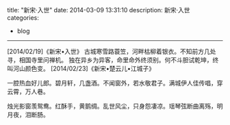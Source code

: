 
title:  "新宋·入世"
date:   2014-03-09 13:31:10
description: 新宋·入世
categories:
- blog
---

[2014/02/19]《新宋•入世》
古城寒雪路蓑笠，河畔枯柳着银衣。不知前方几处寻，相国寺里问禅机。
独在异乡为异客，命里命外终须别。何不斗胆试乾坤，终叫河山颜色变。
[2014/02/23]《新宋•楚云儿•江城子》

一腔热血好儿郎。碧月轩，几盏酒。不闻窗外，若水敬君子。满城伊人佳传唱，穿云霄，万人巷。

烛光影窗羡鸳鸯。红酥手，黄鹅绸。乱世风尘，只身怨凄凉。瑶琴弦断曲离殇，明月夜，泪断肠。
